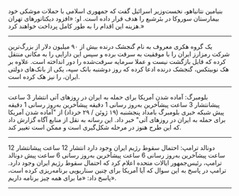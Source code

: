 


بنیامین نتانیاهو، نخست‌وزیر اسرائیل گفت که جمهوری اسلامی با حملات موشکی خود بیمارستان سوروکا در بئرشبع را هدف قرار داده است. او: «افزود دیکتاتورهای تهران هزینه این اقدام را به طور کامل پرداخت خواهند کرد.»


---
یک گروه هکری معروف به نام گنجشک درنده بیش از ۹۰ میلیون دلار از بزرگ‌ترین شرکت رمزارز ایران را با موفقیت به سرقت برده و سپس این دارایی را به مکانی منتقل کرده‌ که قابل بازگشت نیست و عملا سرمایه سرقت‌شده را دور انداخته‌ است.
علاوه بر هک نوبیتکس، گنجشک درنده ادعا کرده که روز دوشنبه بانک سپه، یکی از بانک‌های دولتی ایران، را نیز هک کرده است.

---

بلومبرگ: آماده شدن آمریکا برای حمله به ایران در روزهای آتی
انتشار 3 ساعت پیشانتشار 3 ساعت پیشآخرین به‌روز رسانی 1 دقیقه پیشآخرین به‌روز رسانی 1 دقیقه پیش
شبکه خبری بلومبرگ بامداد پنجشنبه (۱۹ ژوئن / ۲۹ خرداد) از "آماده شدن آمریکا برای حمله به ایران در روزهای آتی" خبر داد. این رسانه به نقل از منابع آگاه گزارش داد که این طرح هنوز در مرحله شکل‌گیری است و ممکن است تغییر کند.

----
دونالد ترامپ: احتمال سقوط رژیم ایران وجود دارد
انتشار 12 ساعت پیشانتشار 12 ساعت پیشآخرین به‌روز رسانی 6 ساعت پیشآخرین به‌روز رسانی 6 ساعت پیش
دونالد ترامپ، رئیس‌جمهور ایالات متحده اعلام کرد که احتمال سقوط رژیم ایران وجود دارد. ترامپ در پاسخ به این سوال که آیا آمریکا برای چنین سناریویی برنامه‌ریزی کرده است، پاسخ داد: «ما برای همه چیز برنامه داریم».

----
